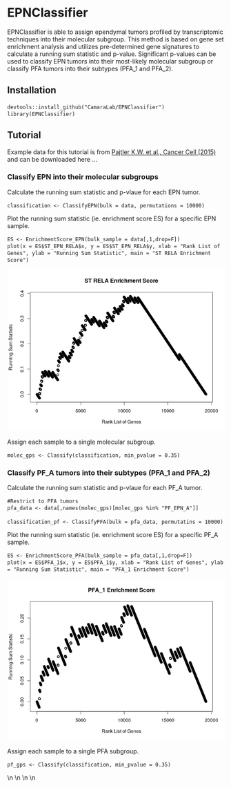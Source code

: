 
EPNClassifier
================

EPNClassifier is able to assign ependymal tumors profiled by transcriptomic techniques into their molecular subgroup. This method is based on gene set enrichment analysis and utilizes pre-determined gene signatures to calculate a running sum statistic and p-value. Significant p-values can be used to classify EPN tumors into their most-likely molecular subgroup or classify PFA tumors into their subtypes (PFA_1 and PFA_2). 

Installation
-----------------

```{r}
devtools::install_github("CamaraLab/EPNClassifier")
library(EPNClassifier)
```

Tutorial
-----------------

Example data for this tutorial is from [Pajtler K.W. et al., Cancer Cell (2015)](https://www.sciencedirect.com/science/article/pii/S153561081500135X?via%3Dihub) and can be
downloaded here ...

### Classify EPN into their molecular subgroups

Calculate the running sum statistic and p-vlaue for each EPN tumor.

```{r}
classification <- ClassifyEPN(bulk = data, permutations = 10000)
```

Plot the running sum statistic (ie. enrichment score ES) for a specific EPN sample.

```{r}
ES <- EnrichmentScore_EPN(bulk_sample = data[,1,drop=F])
plot(x = ES$ST_EPN_RELA$x, y = ES$ST_EPN_RELA$y, xlab = "Rank List of Genes", ylab = "Running Sum Statistic", main = "ST RELA Enrichment Score")
```

![](examples/Figures_markdown/ESPlot_EPN.png)


Assign each sample to a single molecular subgroup.

```{r}
molec_gps <- Classify(classification, min_pvalue = 0.35)
```


### Classify PF_A tumors into their subtypes (PFA_1 and PFA_2)

Calculate the running sum statistic and p-vlaue for each PF_A tumor.

```{r}
#Restrict to PFA tumors
pfa_data <- data[,names(molec_gps)[molec_gps %in% "PF_EPN_A"]]

classification_pf <- ClassifyPFA(bulk = pfa_data, permutatins = 10000)
```

Plot the running sum statistic (ie. enrichment score ES) for a specific PF_A sample.

```{r}
ES <- EnrichmentScore_PFA(bulk_sample = pfa_data[,1,drop=F])
plot(x = ES$PFA_1$x, y = ES$PFA_1$y, xlab = "Rank List of Genes", ylab = "Running Sum Statistic", main = "PFA_1 Enrichment Score")
```

![](examples/Figures_markdown/ESPlot_PFA.png)


Assign each sample to a single PFA subgroup.

```{r}
pf_gps <- Classify(classification, min_pvalue = 0.35)
```
\n
\n
\n
\n





